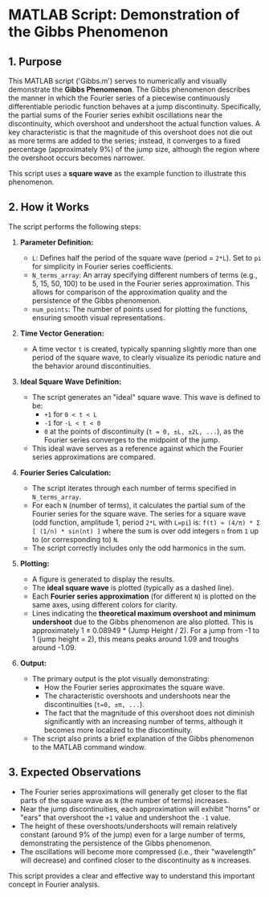 # MATLAB Script: Demonstration of the Gibbs Phenomenon

## 1. Purpose

This MATLAB script ('Gibbs.m') serves to numerically and visually demonstrate the **Gibbs Phenomenon**. The Gibbs phenomenon describes the manner in which the Fourier series of a piecewise continuously differentiable periodic function behaves at a jump discontinuity. Specifically, the partial sums of the Fourier series exhibit oscillations near the discontinuity, which overshoot and undershoot the actual function values. A key characteristic is that the magnitude of this overshoot does not die out as more terms are added to the series; instead, it converges to a fixed percentage (approximately 9%) of the jump size, although the region where the overshoot occurs becomes narrower.

This script uses a **square wave** as the example function to illustrate this phenomenon.

## 2. How it Works

The script performs the following steps:

1.  **Parameter Definition:**
    * `L`: Defines half the period of the square wave (period = `2*L`). Set to `pi` for simplicity in Fourier series coefficients.
    * `N_terms_array`: An array specifying different numbers of terms (e.g., 5, 15, 50, 100) to be used in the Fourier series approximation. This allows for comparison of the approximation quality and the persistence of the Gibbs phenomenon.
    * `num_points`: The number of points used for plotting the functions, ensuring smooth visual representations.

2.  **Time Vector Generation:**
    * A time vector `t` is created, typically spanning slightly more than one period of the square wave, to clearly visualize its periodic nature and the behavior around discontinuities.

3.  **Ideal Square Wave Definition:**
    * The script generates an "ideal" square wave. This wave is defined to be:
        * `+1` for `0 < t < L`
        * `-1` for `-L < t < 0`
        * `0` at the points of discontinuity (`t = 0, ±L, ±2L, ...`), as the Fourier series converges to the midpoint of the jump.
    * This ideal wave serves as a reference against which the Fourier series approximations are compared.

4.  **Fourier Series Calculation:**
    * The script iterates through each number of terms specified in `N_terms_array`.
    * For each `N` (number of terms), it calculates the partial sum of the Fourier series for the square wave. The series for a square wave (odd function, amplitude 1, period `2*L` with `L=pi`) is:
        `f(t) ≈ (4/π) * Σ [ (1/n) * sin(nt) ]`
        where the sum is over odd integers `n` from `1` up to (or corresponding to) `N`.
    * The script correctly includes only the odd harmonics in the sum.

5.  **Plotting:**
    * A figure is generated to display the results.
    * The **ideal square wave** is plotted (typically as a dashed line).
    * Each **Fourier series approximation** (for different `N`) is plotted on the same axes, using different colors for clarity.
    * Lines indicating the **theoretical maximum overshoot and minimum undershoot** due to the Gibbs phenomenon are also plotted. This is approximately 1 ± 0.08949 * (Jump Height / 2). For a jump from -1 to 1 (jump height = 2), this means peaks around 1.09 and troughs around -1.09.

6.  **Output:**
    * The primary output is the plot visually demonstrating:
        * How the Fourier series approximates the square wave.
        * The characteristic overshoots and undershoots near the discontinuities (`t=0, ±π, ...`).
        * The fact that the magnitude of this overshoot does not diminish significantly with an increasing number of terms, although it becomes more localized to the discontinuity.
    * The script also prints a brief explanation of the Gibbs phenomenon to the MATLAB command window.

## 3. Expected Observations

* The Fourier series approximations will generally get closer to the flat parts of the square wave as `N` (the number of terms) increases.
* Near the jump discontinuities, each approximation will exhibit "horns" or "ears" that overshoot the `+1` value and undershoot the `-1` value.
* The height of these overshoots/undershoots will remain relatively constant (around 9% of the jump) even for a large number of terms, demonstrating the persistence of the Gibbs phenomenon.
* The oscillations will become more compressed (i.e., their "wavelength" will decrease) and confined closer to the discontinuity as `N` increases.

This script provides a clear and effective way to understand this important concept in Fourier analysis.
